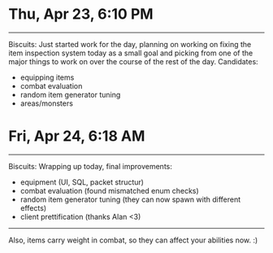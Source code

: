 # Thu, Apr 23, 6:10 PM
---
Biscuits: Just started work for the day, planning on working on fixing the item inspection system today as a small goal and picking from one of the major things to work on over the course of the rest of the day. Candidates:
- equipping items
- combat evaluation
- random item generator tuning
- areas/monsters

# Fri, Apr 24, 6:18 AM
--- 
Biscuits: Wrapping up today, final improvements:

- equipment (UI, SQL, packet structur)
- combat evaluation (found mismatched enum checks)
- random item generator tuning (they can now spawn with different effects)
- client prettification (thanks Alan <3)

--- 
Also, items carry weight in combat, so they can affect your abilities now. :)

